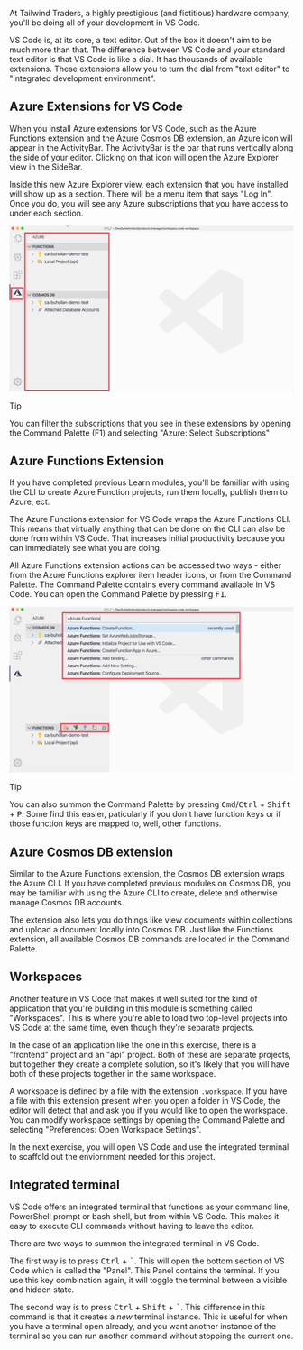 At Tailwind Traders, a highly prestigious (and fictitious) hardware company, you'll be doing all of your development in VS Code.

VS Code is, at its core, a text editor. Out of the box it doesn't aim to be much more than that. The difference between VS Code and your standard text editor is that VS Code is like a dial. It has thousands of available extensions. These extensions allow you to turn the dial from "text editor" to "integrated development environment".

## Azure Extensions for VS Code

When you install Azure extensions for VS Code, such as the Azure Functions extension and the Azure Cosmos DB extension, an Azure icon will appear in the ActivityBar. The ActivityBar is the bar that runs vertically along the side of your editor. Clicking on that icon will open the Azure Explorer view in the SideBar.

Inside this new Azure Explorer view, each extension that you have installed will show up as a section. There will be a menu item that says "Log In". Once you do, you will see any Azure subscriptions that you have access to under each section.

![VS Code with the Azure item in the ActivityBar outlined and an outline around the Azure explorer view](../media/activitybar-azure.png)

> [!TIP]
> You can filter the subscriptions that you see in these extensions by opening the Command Palette (F1) and selecting "Azure: Select Subscriptions"

## Azure Functions Extension

If you have completed previous Learn modules, you'll be familiar with using the CLI to create Azure Function projects, run them locally, publish them to Azure, ect.

The Azure Functions extension for VS Code wraps the Azure Functions CLI. This means that virtually anything that can be done on the CLI can also be done from within VS Code. That increases initial productivity because you can immediately see what you are doing.

All Azure Functions extension actions can be accessed two ways - either from the Azure Functions explorer item header icons, or from the Command Palette. The Command Palette contains every command available in VS Code. You can open the Command Palette by pressing <kbd>F1</kbd>.

![VS Code Command Palette with all Azure Functions options shown](../media/extension-command-palette.png)

> [!TIP]
> You can also summon the Command Palette by pressing <kbd>Cmd</kbd>/<kbd>Ctrl</kbd> + <kbd>Shift</kbd> + <kbd>P</kbd>. Some find this easier, paticularly if you don't have function keys or if those function keys are mapped to, well, other functions.

## Azure Cosmos DB extension

Similar to the Azure Functions extension, the Cosmos DB extension wraps the Azure CLI. If you have completed previous modules on Cosmos DB, you may be familiar with using the Azure CLI to create, delete and otherwise manage Cosmos DB accounts.

The extension also lets you do things like view documents within collections and upload a document locally into Cosmos DB. Just like the Functions extension, all available Cosmos DB commands are located in the Command Palette.

## Workspaces

Another feature in VS Code that makes it well suited for the kind of application that you're building in this module is something called "Workspaces". This is where you're able to load two top-level projects into VS Code at the same time, even though they're separate projects.

In the case of an application like the one in this exercise, there is a "frontend" project and an "api" project. Both of these are separate projects, but together they create a complete solution, so it's likely that you will have both of these projects together in the same workspace.

A workspace is defined by a file with the extension `.workspace`. If you have a file with this extension present when you open a folder in VS Code, the editor will detect that and ask you if you would like to open the workspace. You can modify workspace settings by opening the Command Palette and selecting "Preferences: Open Workspace Settings".

In the next exercise, you will open VS Code and use the integrated terminal to scaffold out the enviornment needed for this project.

## Integrated terminal

VS Code offers an integrated terminal that functions as your command line, PowerShell prompt or bash shell, but from within VS Code. This makes it easy to execute CLI commands without having to leave the editor.

There are two ways to summon the integrated terminal in VS Code.

The first way is to press <kbd>Ctrl</kbd> + <kbd>`</kbd>. This will open the bottom section of VS Code which is called the "Panel". This Panel contains the terminal. If you use this key combination again, it will toggle the terminal between a visible and hidden state.

The second way is to press <kbd>Ctrl</kbd> + <kbd>Shift</kbd> + <kbd>`</kbd>. This difference in this command is that it creates a _new_ terminal instance. This is useful for when you have a terminal open already, and you want another instance of the terminal so you can run another command without stopping the current one.

